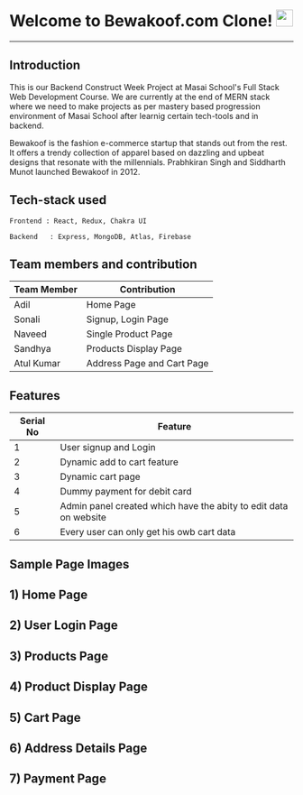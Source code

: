 # Welcome to Bewakoof.com Clone! <img src="https://raw.githubusercontent.com/MartinHeinz/MartinHeinz/master/wave.gif" width="30px">
---

**Introduction**
---
This is our Backend Construct Week Project at Masai School's Full Stack Web Development Course. We are currently at the end of MERN stack where we need to make projects as per mastery based progression environment of Masai School after learnig certain tech-tools and in backend.


Bewakoof is the fashion e-commerce startup that stands out from the rest. It offers a trendy collection of apparel based on dazzling and upbeat designs that resonate with the millennials. Prabhkiran Singh and Siddharth Munot launched Bewakoof in 2012.

##  Tech-stack used
  
   ```
   Frontend : React, Redux, Chakra UI
   
   Backend   : Express, MongoDB, Atlas, Firebase
   ```
 ## Team members and contribution

 | Team Member            | Contribution                                                              |
| ----------------- | ------------------------------------------------------------------ |
| Adil | Home Page | Men page | Women Page | Admin Panel Frontend | Admin Panel Backend | NavBar | Footer
| Sonali | Signup, Login Page  | SignUp And Login Express APIs
| Naveed | Single Product Page | Express - Products APIs
| Sandhya | Products Display Page | Express - Pagination and Filter
| Atul Kumar | Address Page and Cart Page | Express - Cart API

## Features

 | Serial No            | Feature                                                              |
| ----------------- | ------------------------------------------------------------------ |
| 1 | User signup and Login |
| 2 | Dynamic add to cart feature |
| 3 | Dynamic cart page |
| 4 | Dummy payment for debit card |
| 5 | Admin panel created which have the abity to edit data on website |
| 6 | Every user can only get his owb cart data |


  
  
  **Sample Page Images**
  ---
  
  **1) Home Page**
  ---
  
  
  
  **2) User Login Page**
   ---


  **3) Products Page**
  ---


  **4) Product Display Page**
  ---


  **5) Cart Page**
  ---


  **6) Address Details Page**
  ---


  **7) Payment Page**
  ---



 
 




 
